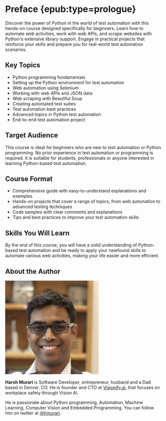# Preface {epub:type=prologue}

Discover the power of Python in the world of test automation with this hands-on course designed specifically for beginners. Learn how to automate web activities, work with web APIs, and scrape websites with Python's extensive library support. Engage in practical projects that reinforce your skills and prepare you for real-world test automation scenarios.

## Key Topics

- Python programming fundamentals
- Setting up the Python environment for test automation
- Web automation using Selenium
- Working with web APIs and JSON data
- Web scraping with Beautiful Soup
- Creating automated test suites
- Test automation best practices
- Advanced topics in Python test automation
- End-to-end test automation project


## Target Audience
This course is ideal for beginners who are new to test automation or Python programming. No prior experience in test automation or programming is required. It is suitable for students, professionals or anyone interested in learning Python-based test automation.

## Course Format

- Comprehensive guide with easy-to-understand explanations and examples
- Hands-on projects that cover a range of topics, from web automation to advanced testing techniques
- Code samples with clear comments and explanations
- Tips and best practices to improve your test automation skills

## Skills You Will Learn
By the end of this course, you will have a solid understanding of Python-based test automation and be ready to apply your newfound skills to automate various web activities, making your life easier and more efficient.


## About the Author

![Harsh Murari](img/harsh-murari.jpg)

**Harsh Murari** is Software Developer, entrepreneur, husband and a Dad based in Denver, CO. He is founder and CTO at [Visionify.ai](https://visionify.ai), that focuses on workplace safety through Vision AI. 

He is passionate about Python programming, Automation, Machine Learning, Computer Vision and Embedded Programming. You can follow him on twitter at [@hmurari](https://twitter.com/hmurari). 


